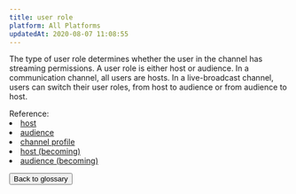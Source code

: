 ```yaml
---
title: user role
platform: All Platforms
updatedAt: 2020-08-07 11:08:55
---
```

The type of user role determines whether the user in the channel has streaming permissions. A user role is either host or audience. In a communication channel, all users are hosts. In a live-broadcast channel, users can switch their user roles, from host to audience or from audience to host.

<div class="alert info">Reference:
    <li><a href="./terms#host">host</a></li>
    <li><a href="./terms#audience">audience</a></li>
    <li><a href="./terms#channel-profile">channel profile</a></li>
    <li><a href="./terms#becoming-host">host (becoming)</a></li>
    <li><a href="./terms#becoming-audience">audience (becoming)</a></li>
</div>

<a href="./terms"><button>Back to glossary</button></a>